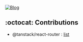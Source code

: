 

[![Blog](https://img.shields.io/badge/velog-20C997?logo=velog&logoColor=white)](https://velog.io/@cjhlsb/posts)


## :octocat: Contributions
- @tanstack/react-router : [list](https://github.com/search?q=repo%3ATanStack%2Frouter%20is%3Apr%20is%3Amerged%20author%3Aleesb971204&type=pullrequests)
